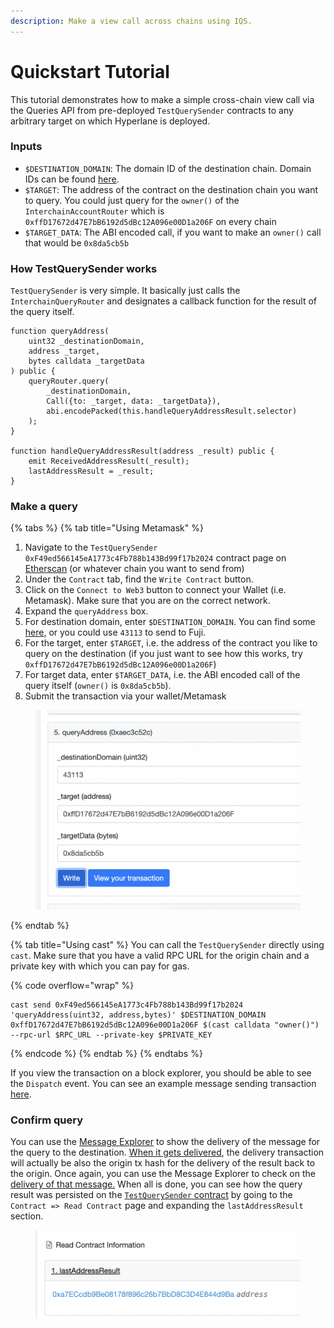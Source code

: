 ```yaml
---
description: Make a view call across chains using IQS.
---
```


# Quickstart Tutorial

This tutorial demonstrates how to make a simple cross-chain view call via the Queries API from pre-deployed `TestQuerySender` contracts to any arbitrary target on which Hyperlane is deployed.

### Inputs

* `$DESTINATION_DOMAIN`: The domain ID of the destination chain. Domain IDs can be found [here](../domains.md).
* `$TARGET`: The address of the contract on the destination chain you want to query. You could just query for the `owner()` of the `InterchainAccountRouter` which is `0xffD17672d47E7bB6192d5dBc12A096e00D1a206F` on every chain
* `$TARGET_DATA`: The ABI encoded call, if you want to make an `owner()` call that would be `0x8da5cb5b`

### How TestQuerySender works

`TestQuerySender` is very simple. It basically just calls the `InterchainQueryRouter` and designates a callback function for the result of the query itself.

```solidity
function queryAddress(
    uint32 _destinationDomain,
    address _target,
    bytes calldata _targetData
) public {
    queryRouter.query(
        _destinationDomain,
        Call({to: _target, data: _targetData}),
        abi.encodePacked(this.handleQueryAddressResult.selector)
    );
}

function handleQueryAddressResult(address _result) public {
    emit ReceivedAddressResult(_result);
    lastAddressResult = _result;
}
```

### Make a query

{% tabs %}
{% tab title="Using Metamask" %}
1. Navigate to the `TestQuerySender 0xF49ed566145eA1773c4Fb788b143Bd99f17b2024` contract page on [Etherscan](https://goerli.etherscan.io/address/0xF49ed566145eA1773c4Fb788b143Bd99f17b2024) (or whatever chain you want to send from)
2. Under the `Contract` tab, find the `Write Contract` button.
3. Click on the `Connect to Web3` button to connect your Wallet (i.e. Metamask). Make sure that you are on the correct network.
4. Expand the `queryAddress` box.
5. For destination domain, enter `$DESTINATION_DOMAIN`. You can find some [here](../domains.md), or you could use `43113` to send to Fuji.
6. For the target, enter `$TARGET`, i.e. the address of the contract you like to query on the destination (if you just want to see how this works, try `0xffD17672d47E7bB6192d5dBc12A096e00D1a206F`)
7. For target data, enter `$TARGET_DATA`, i.e. the ABI encoded call of the query itself (`owner()` is `0x8da5cb5b`).
8. Submit the transaction via your wallet/Metamask

<figure><img src="../../.gitbook/assets/Screen Shot 2022-11-02 at 5.37.06 PM.png" alt=""><figcaption></figcaption></figure>
{% endtab %}

{% tab title="Using cast" %}
You can call the `TestQuerySender` directly using `cast`. Make sure that you have a valid RPC URL for the origin chain and a private key with which you can pay for gas.

{% code overflow="wrap" %}
```shell
cast send 0xF49ed566145eA1773c4Fb788b143Bd99f17b2024 'queryAddress(uint32, address,bytes)' $DESTINATION_DOMAIN 0xffD17672d47E7bB6192d5dBc12A096e00D1a206F $(cast calldata "owner()") --rpc-url $RPC_URL --private-key $PRIVATE_KEY
```
{% endcode %}
{% endtab %}
{% endtabs %}

If you view the transaction on a block explorer, you should be able to see the `Dispatch` event. You can see an example message sending transaction [here](https://goerli.etherscan.io/tx/0xbb076b17dca5e436f574a4728dd59d25da4fd9d05c48c6ec304ea5a354849edf).

### Confirm query

You can use the [Message Explorer](https://explorer.hyperlane.xyz/) to show the delivery of the message for the query to the destination. [When it gets delivered](https://explorer.hyperlane.xyz/message/76395), the delivery transaction will actually be also the origin tx hash for the delivery of the result back to the origin. Once again, you can use the Message Explorer to check on the [delivery of that message.](https://explorer.hyperlane.xyz/message/76397) When all is done, you can see how the query result was persisted on the [`TestQuerySender` contract](https://goerli.etherscan.io/address/0xf49ed566145ea1773c4fb788b143bd99f17b2024#readContract) by going to the `Contract => Read Contract` page and expanding the `lastAddressResult` section.

<figure><img src="../../.gitbook/assets/Screen Shot 2022-11-02 at 5.45.23 PM.png" alt=""><figcaption></figcaption></figure>
